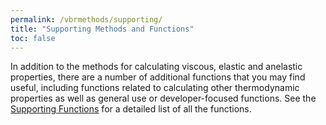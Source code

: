 ```yaml
---
permalink: /vbrmethods/supporting/
title: "Supporting Methods and Functions"
toc: false
---
```


In addition to the methods for calculating viscous, elastic and anelastic properties, there are a number of additional functions that you may find useful, including functions related to calculating other thermodynamic properties as well as general use or developer-focused functions. See the [Supporting Functions](/vbr/vbrmethods/support/support/) for a detailed list of all the functions.